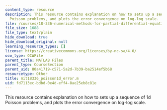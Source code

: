 ```yaml
---
content_type: resource
description: This resource contains explanation on how to sets up a sequence of 1d
  Poisson problems, and plots the error convergence on log-log scale.
file: /courses/18-336-numerical-methods-for-partial-differential-equations-spring-2009/fd7113ecbdbd0e4deff48ae25eb8c81e_mit18336_poisson1d_error.m
file_size: 1688
file_type: text/plain
hide_download: true
hide_download_original: null
learning_resource_types: []
license: https://creativecommons.org/licenses/by-nc-sa/4.0/
ocw_type: OCWFile
parent_title: MATLAB Files
parent_type: CourseSection
parent_uid: 80a41719-c571-5a2d-7b39-ba2514ef5b68
resourcetype: Other
title: mit18336_poisson1d_error.m
uid: fd7113ec-bdbd-0e4d-eff4-8ae25eb8c81e
---
```

This resource contains explanation on how to sets up a sequence of 1d Poisson problems, and plots the error convergence on log-log scale.